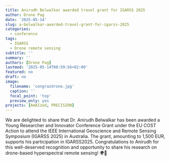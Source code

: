 ```yaml
---
title: Anirudh Belwalkar awarded travel grant for IGARSS 2025
author: Drone Pag
date: '2025-05-14'
slug: a-belwalkar-awarded-travel-grant-for-igarss-2025
categories:
  - conference
tags:
  - IGARSS
  - Drone remote sensing
subtitle: ''
summary: ''
authors: [Drone Pag]
lastmod: '2025-05-14T08:59:56+02:00'
featured: no
draft: no
image:
  filename: 'congrazdrone.jpg'
  caption: ''
  focal_point: 'top'
  preview_only: yes
projects: [AmAIzed, PRECISION]
---
```


We are delighted to share that Dr. Anirudh Belwalkar has been awarded a Young Researcher and Innovator Conference Grant under the EU COST Action to attend the IEEE International Geoscience and Remote Sensing Symposium (IGARSS 2025) in Australia. 
The grant, amounting to 1,500 EUR, supports his participation in IGARSS2025. 
Congratulations to Anirudh for this well-deserved recognition and opportunity to share his research on drone-based hyperspectral remote sensing! 🌍🚀


